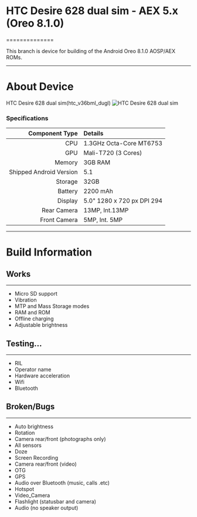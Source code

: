 # HTC Desire 628 dual sim - AEX 5.x (Oreo 8.1.0)
==============

This branch is device for building of the Android Oreo 8.1.0 AOSP/AEX ROMs.

---

# About Device

HTC Desire 628 dual sim(htc_v36bml_dugl)
![HTC Desire 628 dual sim](https://www.htc.com/managed-assets/shared/desktop/smartphones/htc-desire-628-dual-sim/pdp/Desire-628-DS-PDP-Desktop-Buy-Now.png "HTC Desire 628 dual sim")

### Specifications

Component Type | Details
-------:|:-------------------------
CPU     | 1.3GHz Octa-Core MT6753
GPU     | Mali-T720 (3 Cores)
Memory  | 3GB RAM
Shipped Android Version | 5.1
Storage | 32GB
Battery | 2200 mAh
Display | 5.0" 1280 x 720 px DPI 294
Rear Camera | 13MP, Int.13MP
Front Camera | 5MP, Int. 5MP

---

# Build Information

## Works
-------------
 * Micro SD support
 * Vibration
 * MTP and Mass Storage modes
 * RAM and ROM
 * Offline charging 
 * Adjustable brightness

## Testing...
-------------
 * RIL
 * Operator name
 * Hardware acceleration
 * Wifi
 * Bluetooth
 
## Broken/Bugs
-------------
 * Auto brightness
 * Rotation
 * Camera rear/front (photographs only)
 * All sensors
 * Doze
 * Screen Recording
 * Camera rear/front (video)
 * OTG
 * GPS
 * Audio over Bluetooth (music, calls .etc)
 * Hotspot
 * Video_Camera
 * Flashlight (statusbar and camera)
 * Audio (no speaker output)
